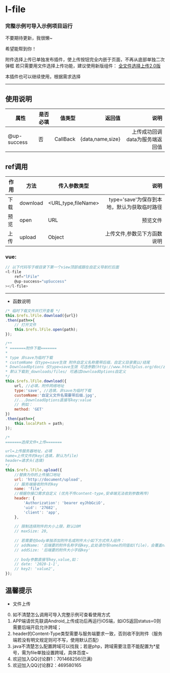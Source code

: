 # l-file

### 完整示例可导入示例项目运行
不要期待更新，我很懒~

希望能帮到你！

附件选择上传已单独发布插件，使上传按钮完全内嵌于页面，不再从底部单独二次弹框
若只需要用文件选择上传功能，建议使用新版组件：
[全文件选择上传2.0版](https://ext.dcloud.net.cn/plugin?id=5459)

本插件也可以继续使用，根据需求选择

---

## 使用说明
| 属性| 是否必填|  值类型| 返回值| 说明|
| --------- | -------- | -----: | --: | --: |
| @up-success|否 | CallBack|{data,name,size} | 上传成功回调data为服务端返回值|

## ref调用
|作用 | 方法| 传入参数类型|  说明|
|---- | --------- | -------- | --: |
|下载| download|<URL,type,fileName>| type='save'为保存到本地，默认为获取临时路径|
|预览| open|URL| 预览文件|
|上传| upload|Object| 上传文件,参数见下方函数说明|

### vue:
``` javascript
// 以下代码写于根目录下第一个view顶部或跟在自定义导航栏后面
<l-file 
	ref="lFile" 
	@up-success="upSuccess"
></l-file>
```

---
* 函数说明


``` javascript
/* 临时下载文件并打开查看 */
this.$refs.lFile.download({url})
.then(path=>{
	// 打开文件
	this.$refs.lFile.open(path);
});

/**
* =======附件下载=======
* 
* type 非save为临时下载
* customName 仅type=save生效 附件自定义名称需带后缀，自定义目录需以/结尾
* DownloadOptions 仅type=save生效 可选参数(http://www.html5plus.org/doc/zh_cn/downloader.html#plus.downloader.DownloadOptions)
* 默认下载到_downloads/files/ 可通过DownloadOptions自定义
*/
this.$refs.lFile.download({
	url, //必填，附件网络地址
	type:'save', //选填，非save为临时下载
	customName:'自定义文件名需要带后缀.jpg',
	//...DownloadOptions直接写key:value 
	// 例如：
	method: 'GET'
})
.then(path=>{
	this.localPath = path;
});

/* 
=======选择文件+上传=======

url=上传服务器地址，必填
name=上传文件的key(选填，默认为file)
header=请求头(选填)
*/
this.$refs.lFile.upload({
	//替换为你的上传接口地址
	url: 'http://document/upload',
	// 服务端接收附件的key
	name: 'file',
	//根据你接口需求自定义 (优先不传content-type,安卓端无法收到参数再传)
	header: {
		'Authorization': 'bearer eyJhbGciO',
		'uid': '27682',
		'client': 'app',
	},
	
	// 限制选择附件的大小上限，默认10M
	// maxSize: 20,
	
	// 若需要在body单独添加附件名或附件大小如下方式传入组件：
	// addName: '后端要的附件名称字段key,此处请勿写name的同值如(file)，会覆盖name',
	// addSize: '后端要的附件大小字段key'
	
	// body参数直接写key,value,如：
	// date: '2020-1-1',
	// key2: 'value2',
});

```

## 温馨提示
	
* 文件上传
0. 如不清楚怎么调用可导入完整示例可查看使用方式	
1. APP端请优先联调Android,上传成功后再运行iOS端，如iOS返回status=0则需要后端开启允许跨域；
2. header的Content-Type类型需要与服务端要求一致，否则收不到附件（服务端若没有明文规定则可不写，使用默认匹配）
3. java不清楚怎么配置跨域可以找我；若是php，跨域需要注意不能配置为*星号，需为file单独设置跨域，具体百度~
4. 欢迎加入QQ讨论群1：701468256(已满)
5. 欢迎加入QQ讨论群2：469580165
